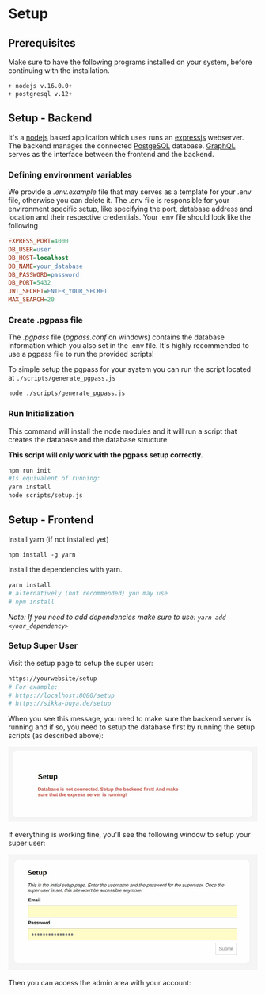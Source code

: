 # Setup

## Prerequisites

Make sure to have the following programs installed on your system, 
before continuing with the installation.

    + nodejs v.16.0.0+
    + postgresql v.12+

## Setup - Backend

It's a [nodejs](https://nodejs.org/) based application which uses runs an [expressjs](https://expressjs.com/) webserver. The backend manages the connected [PostgeSQL](https://www.postgresql.org/) database. [GraphQL](https://graphql.org/) serves as the interface between the frontend and the backend.


### Defining environment variables

We provide a *.env.example* file that may serves as a template for your .env file, otherwise you can delete it. The .env file is responsible for your environment specific setup, like specifying the port, database address and location and their respective credentials. Your .env file should look like the following

```ini
EXPRESS_PORT=4000
DB_USER=user
DB_HOST=localhost
DB_NAME=your_database
DB_PASSWORD=password
DB_PORT=5432
JWT_SECRET=ENTER_YOUR_SECRET
MAX_SEARCH=20
```

### Create .pgpass file

The *.pgpass* file (*pgpass.conf* on windows) contains the database information which you also set in the .env file.
It's highly recommended to use a pgpass file to run the provided scripts!

To simple setup the pgpass for your system you can run the script located at `./scripts/generate_pgpass.js`

```bash
node ./scripts/generate_pgpass.js  
```

### Run Initialization

 This command will install the node modules and it will run a script that creates the database and the database structure. 

 **This script will only work with the pgpass setup correctly.**


```bash
npm run init
#Is equivalent of running:
yarn install
node scripts/setup.js
``` 


## Setup - Frontend

Install yarn (if not installed yet)

```
npm install -g yarn
```

Install the dependencies with yarn.

```bash
yarn install
# alternatively (not recommended) you may use
# npm install
```

_Note: If you need to add dependencies make sure to use: `yarn add <your_dependency>`_

### Setup Super User

Visit the setup page to setup the super user:

```bash
https://yourwebsite/setup
# For example: 
# https://localhost:8080/setup
# https://sikka-buya.de/setup
```

When you see this message, you need to make sure the backend server is running and if so, you need to setup the database first by running the setup scripts (as described above):

![Database is not connected. Setup the backend first! And make sure that the express server is running](./images/database_not_setup.jpg)

If everything is working fine, you'll see the following window to setup your super user:

![Superuser login form](./images/super_user_setup.jpg) 

Then you can access the admin area with your account:
